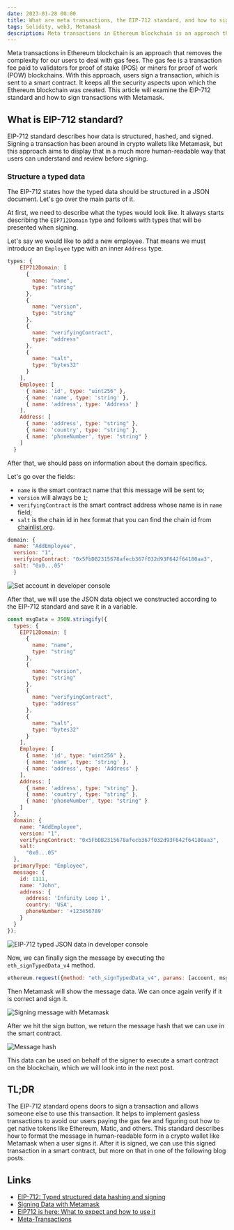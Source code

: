```yaml
---
date: 2023-01-28 00:00
title: What are meta transactions, the EIP-712 standard, and how to sign a message with Metamask? 
tags: Solidity, web3, Metamask
description: Meta transactions in Ethereum blockchain is an approach that removes the complexity for our users to deal with gas fees. The gas fee is a transaction fee paid to validators for proof of stake (POS) or miners for proof of work (POW) blockchains. With this approach, users sign a transaction, which is sent to a smart contract. It keeps all the security aspects upon which the Ethereum blockchain was created. This article will examine the EIP-712 standard and how to sign transactions with Metamask.
---
```


Meta transactions in Ethereum blockchain is an approach that removes the complexity for our users to deal with gas fees. The gas fee is a transaction fee paid to validators for proof of stake (POS) or miners for proof of work (POW) blockchains. With this approach, users sign a transaction, which is sent to a smart contract. It keeps all the security aspects upon which the Ethereum blockchain was created. This article will examine the EIP-712 standard and how to sign transactions with Metamask.

## What is EIP-712 standard?

EIP-712 standard describes how data is structured, hashed, and signed. Signing a transaction has been around in crypto wallets like Metamask, but this approach aims to display that in a much more human-readable way that users can understand and review before signing.

### Structure a typed data

The EIP-712 states how the typed data should be structured in a JSON document. Let's go over the main parts of it.

At first, we need to describe what the types would look like. It always starts describing the `EIP712Domain` type and follows with types that will be presented when signing.

Let's say we would like to add a new employee. That means we must introduce an `Employee` type with an inner `Address` type.

```javascript
types: {
    EIP712Domain: [
      {
        name: "name",
        type: "string"
      },
      {
        name: "version",
        type: "string"
      },
      {
        name: "verifyingContract",
        type: "address"
      },
      {
        name: "salt",
        type: "bytes32"
      }
    ],
    Employee: [
      { name: 'id', type: "uint256" },
      { name: 'name', type: 'string' },
      { name: 'address', type: 'Address' }
    ],
    Address: [
      { name: 'address', type: "string" },
      { name: 'country', type: "string" },
      { name: 'phoneNumber', type: "string" }
    ]
  }
```

After that, we should pass on information about the domain specifics.

Let's go over the fields:

* `name` is the smart contract name that this message will be sent to;
* `version` will always be `1`;
* `verifyingContract` is the smart contract address whose name is in `name` field;
* `salt` is the chain id in hex format that you can find the chain id from [chainlist.org](https://chainlist.org/).

```javascript
domain: {
  name: "AddEmployee",
  version: "1",
  verifyingContract: "0x5FbDB2315678afecb367f032d93F642f64180aa3",
  salt: "0x0...05"
  }
```

![Set account in developer console](/assets/eip-712/console-account.png)

After that, we will use the JSON data object we constructed according to the EIP-712 standard and save it in a variable.

```javascript
const msgData = JSON.stringify({
  types: {
    EIP712Domain: [
      {
        name: "name",
        type: "string"
      },
      {
        name: "version",
        type: "string"
      },
      {
        name: "verifyingContract",
        type: "address"
      },
      {
        name: "salt",
        type: "bytes32"
      }
    ],
    Employee: [
      { name: 'id', type: "uint256" },
      { name: 'name', type: 'string' },
      { name: 'address', type: 'Address' }
    ],
    Address: [
      { name: 'address', type: "string" },
      { name: 'country', type: "string" },
      { name: 'phoneNumber', type: "string" }
    ]
  },
  domain: {
    name: "AddEmployee",
    version: "1",
    verifyingContract: "0x5FbDB2315678afecb367f032d93F642f64180aa3",
    salt:
      "0x0...05"
  },
  primaryType: "Employee",
  message: {
    id: 1111,
    name: "John",
    address: {
      address: 'Infinity Loop 1',
      country: 'USA',
      phoneNumber: '+123456789'
    }
  }
});
```

![EIP-712 typed JSON data in developer console](/assets/eip-712/typed-data-console.png)

Now, we can finally sign the message by executing the `eth_signTypedData_v4` method.

```javascript
ethereum.request({method: "eth_signTypedData_v4", params: [account, msgData]})
```

Then Metamask will show the message data. We can once again verify if it is correct and sign it.

![Signing message with Metamask](/assets/eip-712/sign-message-metamask-console.png)

After we hit the sign button, we return the message hash that we can use in the smart contract.

![Message hash](/assets/eip-712/message-hash.png)

This data can be used on behalf of the signer to execute a smart contract on the blockchain, which we will look into in the next post.

## TL;DR

The EIP-712 standard opens doors to sign a transaction and allows someone else to use this transaction. It helps to implement gasless transactions to avoid our users paying the gas fee and figuring out how to get native tokens like Ethereum, Matic, and others. This standard describes how to format the message in human-readable form in a crypto wallet like Metamask when a user signs it. After it is signed, we can use this signed transaction in a smart contract, but more on that in one of the following blog posts.

## Links

* [EIP-712: Typed structured data hashing and signing](https://eips.ethereum.org/EIPS/eip-712)
* [Signing Data with Metamask](https://docs.metamask.io/guide/signing-data.html#signtypeddata-v4)
* [EIP712 is here: What to expect and how to use it](https://medium.com/metamask/eip712-is-coming-what-to-expect-and-how-to-use-it-bb92fd1a7a26)
* [Meta-Transactions](https://blog.smlxl.io/meta-transactions-28047138ef6d)
